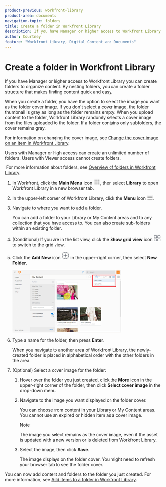 ```yaml
---
product-previous: workfront-library
product-area: documents
navigation-topic: folders
title: Create a folder in Workfront Library
description: If you have Manager or higher access to Workfront Library you can create folders to organize content. By nesting folders, you can create a folder structure that makes finding content quick and easy.
author: Courtney
feature: "Workfront Library, Digital Content and Documents"
---
```


# Create a folder in Workfront Library

If you have Manager or higher access to Workfront Library you can create folders to organize content. By nesting folders, you can create a folder structure that makes finding content quick and easy.

When you create a folder, you have the option to select the image you want as the folder cover image. If you don't select a cover image, the folder thumbnail is gray as long as the folder remains empty. When you upload content to the folder, Workfront Library randomly selects a cover image from the files uploaded to the folder. If a folder contains only subfolders, the cover remains gray.

For information on changing the cover image, see [Change the cover image on an item in Workfront Library](../../../workfront-library/content-management/change-cover-image-of-folder.md).

Users with Manager or high access can create an unlimited number of folders. Users with Viewer access cannot create folders.

&nbsp;For more information about folders, see [Overview of folders in Workfront Library](../../../workfront-library/content-management/folders/folders-overview-library.md).

1. In Workfront, click the **Main Menu** icon ![](assets/main-menu-icon.png), then select **Library** to open Workfront Library in a new browser tab.
1. In the upper-left corner of Workfront Library, click the **Menu** icon ![](assets/library-menu-icon.png).
1. Navigate to where you want to add a folder.

   You can add a folder to your Library or My Content areas and to any collection that you have access to. You can also create sub-folders within an existing folder.

1. (Conditional) If you are in the list view, click the **Show grid view** icon ![](assets/grid-view-icon.png) to switch to the grid view.
1. Click the **Add New** icon ![](assets/add-icon---library.png) in the upper-right corner, then select **New Folder**.

   ![](assets/new-folder-350x201.png)

1. Type a name for the folder, then press **Enter**.

   When you navigate to another area of Workfront Library, the newly-created folder is placed in alphabetical order with the other folders in the area.

1. (Optional) Select a cover image for the folder:

   1. Hover over the folder you just created, click the **More** icon in the upper-right corner of the folder, then click **Select cover image** in the drop-down menu.
   1. Navigate to the image you want displayed on the folder cover.

      You can choose from content in your Library or My Content areas. You cannot use an expired or hidden item as a cover image.

      >[!NOTE]
      >
      >The image you select remains as the cover image, even if the asset is updated with a new version or is deleted from Workfront Library.

   1. Select the image, then click **Save**.

      The image displays on the folder cover. You might need to refresh your browser tab to see the folder cover.

You can now add content and folders to the folder you just created. For more information, see [Add items to a folder in Workfront Library](../../../workfront-library/content-management/folders/add-items-to-a-folder-library.md).
